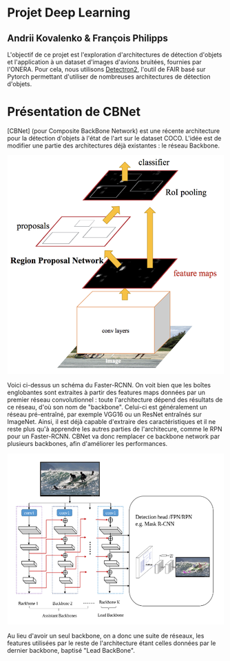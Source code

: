 # Projet Deep Learning
## Andrii Kovalenko & François Philipps

L'objectif de ce projet est l'exploration d'architectures de détection d'objets et l'application à un dataset d'images d'avions bruitées, fournies par l'ONERA.
Pour cela, nous utilisons [Detectron2](https://github.com/facebookresearch/detectron2), l'outil de FAIR basé sur Pytorch permettant d'utiliser de nombreuses architectures de détection d'objets.

# Présentation de CBNet

[CBNet] (pour Composite BackBone Network) est une récente architecture pour la détection d'objets à l'état de l'art sur le dataset COCO. L'idée est de modifier une partie des architectures déjà existantes : le réseau Backbone.

![alt text](https://raw.githubusercontent.com/triboolet/ProjetDL/master/images/faster_rcnn.png "Faster RCNN")

Voici ci-dessus un schéma du Faster-RCNN. On voit bien que les boîtes englobantes sont extraites à partir des features maps données par un premier réseau convolutionnel : toute l'architecture dépend des résultats de ce réseau, d'où son nom de "backbone". Celui-ci est généralement un réseau pré-entraîné, par exemple VGG16 ou un ResNet entraînés sur ImageNet. Ainsi, il est déjà capable d'extraire des caractéristiques et il ne reste plus qu'à apprendre les autres parties de l'architecure, comme le RPN pour un Faster-RCNN.
CBNet va donc remplacer ce backbone network par plusieurs backbones, afin d'améliorer les performances.

![alt text](https://raw.githubusercontent.com/triboolet/ProjetDL/master/images/cbnet.png "CBNet")

Au lieu d'avoir un seul backbone, on a donc une suite de réseaux, les features utilisées par le reste de l'architecture étant celles données par le dernier backbone, baptisé "Lead BackBone". 




